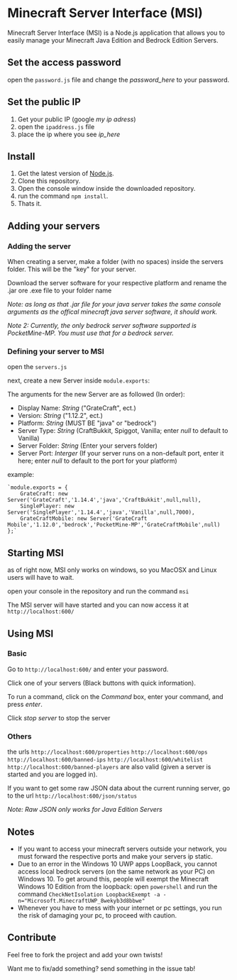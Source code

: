 # Minecraft Server Interface (MSI)
Minecraft Server Interface (MSI) is a Node.js application that allows you to easily manage your Minecraft Java Edition and Bedrock Edition Servers.
## Set the access password
open the `password.js` file and change the *password_here* to your password.
## Set the public IP
 1. Get your public IP (google *my ip adress*)
 2. open the `ipaddress.js` file
 2. place the ip where you see *ip_here*
## Install
 1. Get the latest version of [Node.js](https://nodejs.org/en/).
 2. Clone this repository.
 3. Open the console window inside the downloaded repository.
 4. run the command `npm install`.
 5. Thats it.
## Adding your servers
### Adding the server
When creating a server, make a folder (with no spaces) inside the servers folder. This will be the "key" for your server.

Download the server software for your respective platform and rename the .jar ore .exe file to your folder name

*Note: as long as that .jar file for your java server takes the same console arguments as the offical minecraft java server software, it should work.*

*Note 2: Currently, the only bedrock server software supported is PocketMine-MP. You must use that for a bedrock server.*
### Defining your server to MSI
open the `servers.js`

next, create a new Server inside `module.exports`:

The arguments for the new Server are as followed (In order):

 - Display Name: *String* ("GrateCraft", ect.)
 - Version: *String* ("1.12.2", ect.)
 - Platform: *String* (MUST BE "java" or "bedrock")
 - Server Type: *String* (CraftBukkit, Spiggot, Vanilla; enter *null* to
   default to Vanilla)
 - Server Folder: *String* (Enter your servers folder)
 - Server Port: *Interger* (If your server runs on a non-default port,
   enter it here; enter *null* to default to the port for your platform)

example: 

    `module.exports = {
		GrateCraft: new Server('GrateCraft','1.14.4','java','CraftBukkit',null,null),
		SinglePlayer: new Server('SinglePlayer','1.14.4','java','Vanilla',null,7000),
		GrateCraftMobile: new Server('GrateCraft Mobile','1.12.0','bedrock','PocketMine-MP','GrateCraftMobile',null)
	};`
## Starting MSI
as of right now, MSI only works on windows, so you MacOSX and Linux users will have to wait.

open your console in the repository and run the command `msi`

The MSI server will have started and you can now access it at `http://localhost:600/`

## Using MSI
### Basic
Go to `http://localhost:600/` and enter your password.

Click one of your servers (Black buttons with quick information).

To run a command, click on the *Command* box, enter your command, and press *enter*.

Click *stop server* to stop the server

### Others
the urls
 `http://localhost:600/properties`
 `http://localhost:600/ops`
 `http://localhost:600/banned-ips`
 `http://localhost:600/whitelist`
 `http://localhost:600/banned-players` 
 are also valid (given a server is started and you are logged in).
 
If you want to get some raw JSON data about the current running server, go to the url `http://localhost:600/json/status`

*Note: Raw JSON only works for Java Edition Servers*

## Notes

 - If you want to access your minecraft servers outside your network, you must forward the respective ports and make your servers ip static.
 - Due to an error in the Windows 10 UWP apps LoopBack, you cannot access local bedrock servers (on the same network as your PC) on Windows 10. To get around this, people will exempt the Minecraft Windows 10 Edition from the loopback: open `powershell` and run the command `CheckNetIsolation LoopbackExempt -a -n="Microsoft.MinecraftUWP_8wekyb3d8bbwe"`
 - Whenever you have to mess with your internet or pc settings, you run the risk of damaging your pc, to proceed with caution.
## Contribute
Feel free to fork the project and add your own twists!

Want me to fix/add something? send something in the issue tab! 